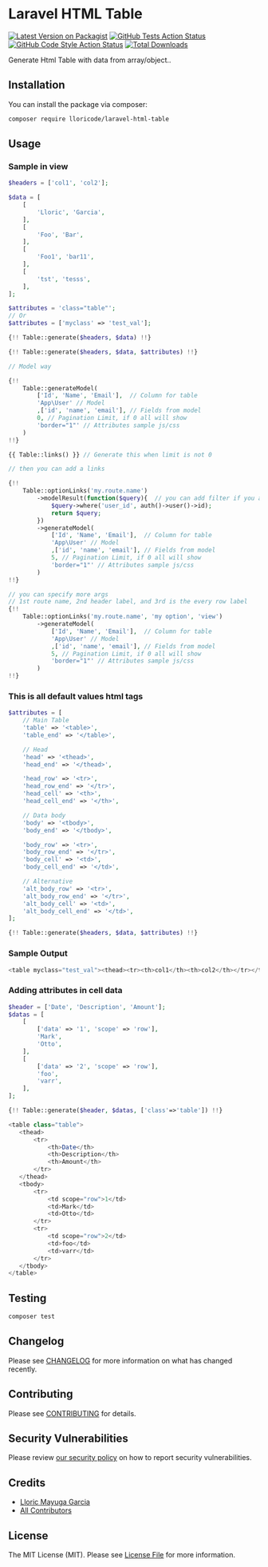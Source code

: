 # Laravel HTML Table

[![Latest Version on Packagist](https://img.shields.io/packagist/v/lloricode/laravel-html-table.svg?style=flat-square)](https://packagist.org/packages/lloricode/laravel-html-table)
[![GitHub Tests Action Status](https://img.shields.io/github/actions/workflow/status/lloricode/laravel-html-table/run-tests.yml?branch=main&label=tests&style=flat-square)](https://github.com/lloricode/laravel-html-table/actions?query=workflow%3Arun-tests+branch%3Amain)
[![GitHub Code Style Action Status](https://img.shields.io/github/actions/workflow/status/lloricode/laravel-html-table/fix-php-code-style-issues.yml?branch=main&label=code%20style&style=flat-square)](https://github.com/lloricode/laravel-html-table/actions?query=workflow%3A"Fix+PHP+code+style+issues"+branch%3Amain)
[![Total Downloads](https://img.shields.io/packagist/dt/lloricode/laravel-html-table.svg?style=flat-square)](https://packagist.org/packages/lloricode/laravel-html-table)

Generate Html Table with data from array/object..

## Installation

You can install the package via composer:

```bash
composer require lloricode/laravel-html-table
```

## Usage

### Sample in view
```php
$headers = ['col1', 'col2'];

$data = [
    [
        'Lloric', 'Garcia',
    ],
    [
        'Foo', 'Bar',
    ],
    [
        'Foo1', 'bar11',
    ],
    [
        'tst', 'tesss',
    ],
];

$attributes = 'class="table"';
// Or
$attributes = ['myclass' => 'test_val'];

{!! Table::generate($headers, $data) !!}

{!! Table::generate($headers, $data, $attributes) !!}

// Model way

{!! 
    Table::generateModel(
        ['Id', 'Name', 'Email'],  // Column for table
        'App\User' // Model
        ,['id', 'name', 'email'], // Fields from model
        0, // Pagination Limit, if 0 all will show
        'border="1"' // Attributes sample js/css
    ) 
!!}

{{ Table::links() }} // Generate this when limit is not 0

// then you can add a links

{!!
    Table::optionLinks('my.route.name')
        ->modelResult(function($query){  // you can add filter if you are using model generate
            $query->where('user_id', auth()->user()->id);
            return $query;
        })
        ->generateModel(
            ['Id', 'Name', 'Email'],  // Column for table
            'App\User' // Model
            ,['id', 'name', 'email'], // Fields from model
            5, // Pagination Limit, if 0 all will show
            'border="1"' // Attributes sample js/css
        ) 
!!}

// you can specify more args
// 1st route name, 2nd header label, and 3rd is the every row label
{!! 
    Table::optionLinks('my.route.name', 'my option', 'view')
        ->generateModel(
            ['Id', 'Name', 'Email'],  // Column for table
            'App\User' // Model
            ,['id', 'name', 'email'], // Fields from model
            5, // Pagination Limit, if 0 all will show
            'border="1"' // Attributes sample js/css
        ) 
!!}
```

### This is all default values html tags
```php
$attributes = [
    // Main Table
    'table' => '<table>',
    'table_end' => '</table>',

    // Head
    'head' => '<thead>',
    'head_end' => '</thead>',

    'head_row' => '<tr>',
    'head_row_end' => '</tr>',
    'head_cell' => '<th>',
    'head_cell_end' => '</th>',

    // Data body
    'body' => '<tbody>',
    'body_end' => '</tbody>',

    'body_row' => '<tr>',
    'body_row_end' => '</tr>',
    'body_cell' => '<td>',
    'body_cell_end' => '</td>',

    // Alternative
    'alt_body_row' => '<tr>',
    'alt_body_row_end' => '</tr>',
    'alt_body_cell' => '<td>',
    'alt_body_cell_end' => '</td>',
];

{!! Table::generate($headers, $data, $attributes) !!}
```

### Sample Output
```php
<table myclass="test_val"><thead><tr><th>col1</th><th>col2</th></tr></thead><tbody><tr><td>Lloric</td><td>Garcia</td></tr><tr><td>Foo</td><td>Bar</td></tr><tr><td>Foo1</td><td>bar11</td></tr><tr><td>tst</td><td>tesss</td></tr></tbody></table>
```

### Adding attributes in cell data
```php
$header = ['Date', 'Description', 'Amount'];
$datas = [
    [
        ['data' => '1', 'scope' => 'row'],
        'Mark',
        'Otto',
    ],
    [
        ['data' => '2', 'scope' => 'row'],
        'foo',
        'varr',
    ],
];

{!! Table::generate($header, $datas, ['class'=>'table']) !!}

<table class="table">
   <thead>
       <tr>
           <th>Date</th>
           <th>Description</th>
           <th>Amount</th>
       </tr>
   </thead>
   <tbody>
       <tr>
           <td scope="row">1</td>
           <td>Mark</td>
           <td>Otto</td>
       </tr>
       <tr>
           <td scope="row">2</td>
           <td>foo</td>
           <td>varr</td>
       </tr>
   </tbody>
</table>
```

## Testing

```bash
composer test
```

## Changelog

Please see [CHANGELOG](CHANGELOG.md) for more information on what has changed recently.

## Contributing

Please see [CONTRIBUTING](CONTRIBUTING.md) for details.

## Security Vulnerabilities

Please review [our security policy](../../security/policy) on how to report security vulnerabilities.

## Credits

- [Lloric Mayuga Garcia](https://github.com/lloricode)
- [All Contributors](../../contributors)

## License

The MIT License (MIT). Please see [License File](LICENSE.md) for more information.
